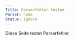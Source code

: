 ```yaml
---
Title: Parserfehler testen
Parser: none
Status: ignore
---
```

Diese Seite testet Parserfehler.

